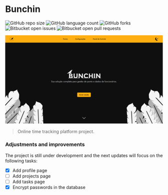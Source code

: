 # Bunchin

![GitHub repo size](https://img.shields.io/github/repo-size/MarcosAlves90/bunchin?style=for-the-badge)
![GitHub language count](https://img.shields.io/github/languages/count/MarcosAlves90/bunchin?style=for-the-badge)
![GitHub forks](https://img.shields.io/github/forks/MarcosAlves90/bunchin?style=for-the-badge)
![Bitbucket open issues](https://img.shields.io/bitbucket/issues/MarcosAlves90/bunchin?style=for-the-badge)
![Bitbucket open pull requests](https://img.shields.io/bitbucket/pr-raw/MarcosAlves90/bunchin?style=for-the-badge)

<img src="readme_details/bunchin_tela_inicial.png" alt="Página inicial da plataforma">

> Online time tracking platform project.

### Adjustments and improvements

The project is still under development and the next updates will focus on the following tasks:

- [X] Add profile page
- [ ] Add projects page
- [ ] Add tasks page
- [X] Encrypt passwords in the database